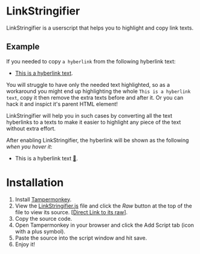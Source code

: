 # LinkStringifier
LinkStringifier is a userscript that helps you to highlight and copy link texts.

## Example
If you needed to copy `a hyberlink` from the following hyberlink text:
- [This is a hyberlink text](http://example.com).

You will struggle to have only the needed text highlighted, so as a workaround you might end up highlighting the whole `This is a hyberlink text`, copy it then remove the extra texts before and after it. Or you can hack it and inspict it's parent HTML element!

LinkStringifier will help you in such cases by converting all the text hyberlinks to a texts to make it easier to highlight any piece of the text without extra effort.

After enabling LinkStringifier, the hyberlink will be shown as the following *when you hover it*:
- This is a hyberlink text [🔗](http://example.com).

# Installation
1. Install [Tampermonkey](https://www.tampermonkey.net/).
1. View the [LinkStringifier.js](https://github.com/KasperOmari/LinkStringifier/blob/main/LinkStringifier.js) file and click the *Raw* button at the top of the file to view its source. [[Direct Link to its raw](https://raw.githubusercontent.com/KasperOmari/LinkStringifier/main/LinkStringifier.js)].
1. Copy the source code.
1. Open Tampermonkey in your browser and click the Add Script tab (icon with a plus symbol).
1. Paste the source into the script window and hit save.
1. Enjoy it!

